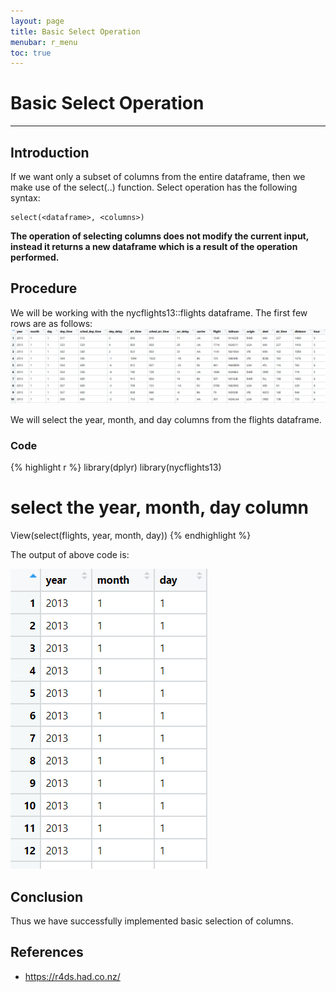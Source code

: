 ```yaml
---
layout: page
title: Basic Select Operation
menubar: r_menu
toc: true
---
```


# Basic Select Operation

-------------------------------------------------------------------

## Introduction	

If we want only a subset of columns from the entire dataframe, then we make use of the select(..) function. Select operation has the following syntax:
```
select(<dataframe>, <columns>)
```

**The operation of selecting columns does not modify the current input, instead it returns a new dataframe which is a result of the operation performed.**


## Procedure

We will be working with the nycflights13::flights dataframe. The first few rows are as follows:
![flights](flights.png)

We will select the year, month, and day columns from the flights dataframe.

### Code

{% highlight r %} 
library(dplyr)
library(nycflights13)

# select the year, month, day column
View(select(flights, year, month, day))
{% endhighlight %}

The output of above code is:

![basic_select](basic_select.png)

## Conclusion

Thus we have successfully implemented basic selection of columns.

## References
- https://r4ds.had.co.nz/
